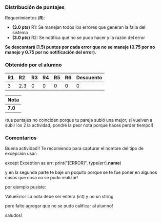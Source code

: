 ### Distribución de puntajes

Requerimientos (**R**):

* **(3.0 pts)** R1: Se manejan todos los errores que generan la falla del sistema
* **(3.0 pts)** R2: Se notifica qué no se pudo hacer y la razón del error

**Se descontará (1.5) puntos por cada error que no se maneje (0.75 por no manejo y 0.75 por no notificación del error).**

### Obtenido por el alumno
| R1 | R2 | R3 | R4 | R5 | R6 | Descuento |
|:---|:---|:---|:---|:---|:---|:----------|
| 3 | 2.3 | 0 | 0 | 0 | 0 | 0 |

| Nota |
|:-----|
| **7.0** |

(tus puntajes no coinciden porque tu pareja subió una mejor, si vuelven a subir los 2 la actividad, pondré la peor nota porque haces perder tiempo!)

### Comentarios
Buena actividad!! Te recomiendo para capturar el nombre del tipo de excepción usar:

except Exception as err:
    print("[ERROR]", type(err).__name__)

y en la segunda parte te baje un poquito porque se te fue poner en algunos casos que cosa no se pudo realizar!

por ejemplo pusiste:

ValueError
La nota debe ser entera (int) y no un string

pero falto agregar que no se pudo calificar al alumno!

saludos!

